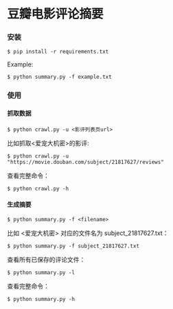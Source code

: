 豆瓣电影评论摘要
==============

### 安装

	$ pip install -r requirements.txt

Example:

	$ python summary.py -f example.txt

### 使用

#### 抓取数据

	$ python crawl.py -u <影评列表页url>

比如抓取<爱宠大机密>的影评:

	$ python crawl.py -u "https://movie.douban.com/subject/21817627/reviews"

查看完整命令：

	$ python crawl.py -h

#### 生成摘要

	$ python summary.py -f <filename>

比如 <爱宠大机密> 对应的文件名为 subject_21817627.txt：

	$ python summary.py -f subject_21817627.txt

查看所有已保存的评论文件：

	$ python summary.py -l

查看完整命令：

	$ python summary.py -h
